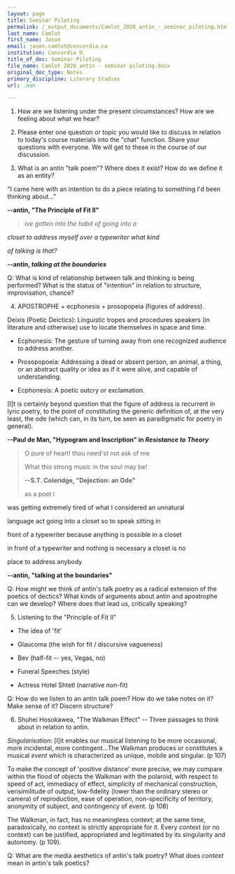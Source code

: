 ```yaml
---
layout: page
title: Seminar Piloting
permalink: /_output_documents/Camlot_2020_antin_-_seminar_piloting.html
last_name: Camlot
first_name: Jason
email: jason.camlot@concordia.ca
institution: Concordia U.
title_of_doc: Seminar Piloting
file_name: Camlot 2020_antin - seminar piloting.docx
original_doc_type: Notes
primary_discipline: Literary Studies
url: .nan

---
```

1.  How are we listening under the present circumstances? How are we
    feeling about what we hear?

2.  Please enter one question or topic you would like to discuss in
    relation to today's course materials into the "chat" function. Share
    your questions with everyone. We will get to these in the course of
    our discussion.

3.  What is an antin "talk poem"? Where does it exist? How do we define
    it as an entity?

"I came here with an intention to do a piece relating to something I'd
been thinking about..."

**\--antin, "The Principle of Fit II"**

> *ive gotten into the habit of going into a*

*closet to address myself over a typewriter what kind*

*of talking is that?*

**\--antin, *talking at the boundaries***

Q: What is kind of relationship between talk and thinking is being
performed? What is the status of "intention" in relation to structure,
improvisation, chance?

4.  APOSTROPHE + ecphonesis + prosopopeia (figures of address).

Deixis (Poetic Deictics): Linguistic tropes and procedures speakers (in
literature and otherwise) use to locate themselves in space and time.

- Ecphonesis: The gesture of turning away from one recognized audience
  to address another.

- Prosopopoeia: Addressing a dead or absent person, an animal, a thing,
  or an abstract quality or idea as if it were alive, and capable of
  understanding.

- Ecphonesis: A poetic outcry or exclamation.

\[I\]t is certainly beyond question that the figure of address is
recurrent in lyric poetry, to the point of constituting the generic
definition of, at the very least, the ode (which can, in its turn, be
seen as paradigmatic for poetry in general).

**\--Paul de Man, "Hypogram and Inscription" in *Resistance to Theory***

> O pure of heart! thou need\'st not ask of me 
>
> What this strong music in the soul may be! 
>
> **\--S.T. Coleridge, "Dejection: an Ode"**
>
> as a poet i

was getting extremely tired of what I considered an unnatural

language act going into a closet so to speak sitting in

front of a typewriter because anything is possible in a closet

in front of a typewriter and nothing is necessary a closet is no

place to address anybody

**\--antin, "talking at the boundaries"**

Q: How might we think of antin's talk poetry as a radical extension of
the poetics of dectics? What kinds of arguments about antin and
apostrophe can we develop? Where does that lead us, critically speaking?

5.  Listening to the "Principle of Fit II"

- The idea of 'fit'

- Glaucoma (the wish for fit / discursive vagueness)

- Bev (half-fit -- yes, Vegas, no)

- Funeral Speeches (style)

- Actress Hotel Shtetl (narrative non-fit)

Q: How do we listen to an antin talk poem? How do we take notes on it?
Make sense of it? Discern structure?

6.  Shuhei Hosokawea, "The Walkman Effect" -- Three passages to think
    about in relation to antin.

*Singularisation*: \[I\]it enables our musical listening to be more
occasional, more incidental, more contingent...The Walkman produces or
constitutes a musical *event* which is characterized as unique, mobile
and singular. (p 107)

To make the concept of 'positive distance' more precise, we may compare
within the flood of objects the Walkman with the polaroid, with respect
to speed of act, immediacy of effect, simplicity of mechanical
construction, verisimilitude of output, low-fidelity (lower than the
ordinary stereo or camera) of reproduction, ease of operation,
non-specificity of territory, anonymity of subject, and contingency of
event. (p 108)

The Walkman, in fact, has no meaningless context; at the same time,
paradoxically, no context is strictly appropriate for it. Every context
(or no context) can be justified, appropriated and legitimated by its
singularity and autonomy. (p 109).

Q: What are the media aesthetics of antin's talk poetry? What does
*context* mean in antin's talk poetics?
